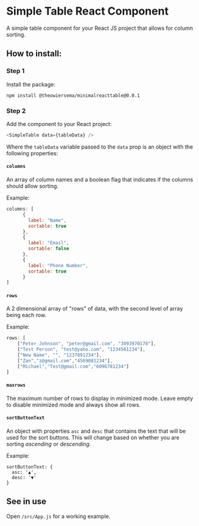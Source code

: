 # Simple Table React Component

A simple table component for your React JS project that allows for column sorting. 

## How to install:

### Step 1

Install the package: 

```
npm install @theowiersema/minimalreacttable@0.0.1
```

### Step 2

Add the component to your React project: 

```javascript
<SimpleTable data={tableData} />
```

Where the `tableData` variable passed to the `data` prop is an object with the following properties:

#### `columns`
An array of column names and a boolean flag that indicates if the columns should allow sorting. 

Example: 

```javascript
columns: [
      {
        label: "Name",
        sortable: true
      },
      {
        label: "Email",
        sortable: false
      },
      {
        label: "Phone Number",
        sortable: true
      }
]
```

#### `rows`
A 2 dimensional array of "rows" of data, with the second level of array being each row. 

Example: 

```javascript
rows: [
	["Peter Johnson", "peter@gmail.com", "3093970178"],
	["Test Person", "test@yaho.com", "1234561234"],
	["New Name", "", "1237891234"],
	["Zan","z@gmail.com","4569081234"],
	["Michael","Test@gmail.com","6096781234"]
]
```

#### `maxrows`
The maximum number of rows to display in minimized mode. Leave empty to disable minimized mode and always show all rows. 

#### `sortButtonText`
An object with properties `asc` and `desc` that contains the text that will be used for the sort buttons. This will change based on whether you are sorting *ascending* or *descending*. 

Example:
```
sortButtonText: {
  asc: '▲',
  desc: '▼'
}
```

## See in use

Open `/src/App.js` for a working example. 
